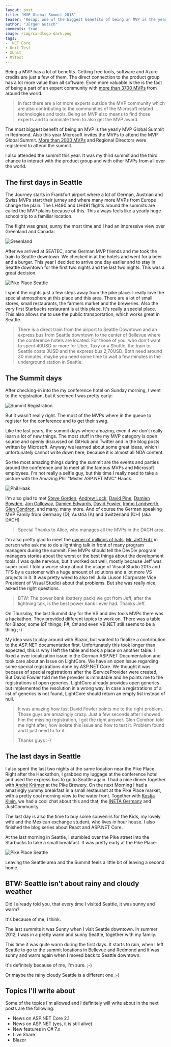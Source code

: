 ```yaml
---
layout: post
title: "MVP Global Summit 2018"
teaser: "Recap: one of the biggest benefits of being an MVP is the yearly MVP Global Summit in Redmond. Also this year Microsoft invites the MVPs to attend the MVP Global Summit. More than 2000 MVPs and Regional Directors were registered to attend this summit. I also attended the summit this year. It was my third summit and the third chance to interact with the product group and with other MVPs from all over the world."
author: "Jürgen Gutsch"
comments: true
image: /img/cardlogo-dark.png
tags: 
- .NET Core
- Unit Test
- XUnit
- MSTest
---
```


Being a MVP has a lot of benefits. Getting free tools, software and Azure credits are just a few of them. The direct connection to the product group has a lot more value than all software. Even more valuable is the is the fact of being a part of an expert community with [more than 3700 MVPs](https://mvp.microsoft.com/en-us/MvpSearch?kw=&x=16&y=12) from around the world. 

> In fact there are a lot more experts outside the MVP community which are also contributing to the communities of the Microsoft related technologies and tools. Being an MVP also means to find those experts and to nominate them to also get the MVP award. 

The most biggest benefit of being an MVP is the yearly MVP Global Summit in Redmond. Also this year Microsoft invites the MVPs to attend the MVP Global Summit. [More than 2000 MVPs](https://blogs.msdn.microsoft.com/mvpawardprogram/2018/02/28/get-ready-for-the-summit/) and Regional Directors were registered to attend the summit.

I also attended the summit this year. It was my third summit and the third chance to interact with the product group and with other MVPs from all over the world.

## The first days in Seattle

The Journey starts in Frankfurt airport where a lot of German, Austrian and Swiss MVPs start their jurney and where many more MVPs from Europe change the plain. The LH490 and LH491 flights around the summits are called the MVP plains because of this. This always feels like a yearly huge school trip to a familiar location.

The flight was great, sunny the most time and I had an impressive view over Greenland and Canada:

![Greenland]({{site.baseurl}}/img/summit2018/summit001.jpg)

After we arrived at SEATEC, some German MVP friends and me took the train to Seattle downtown. We checked in at the hotels and went for a beer and a burger. This year I decided to arrive one day earlier and to stay in Seattle downtown for the first two nights and the last two nights. This was a great decision. 

![Pike Place Seattle]({{site.baseurl}}/img/summit2018/summit002.jpg)

I spent the nights just a few steps away from the pike place. I really love the special atmosphere at this place and this area. There are a lot of small stores, small restaurants, the farmers market and the breweries. Also the very first Starbucks restaurant is at this place. It's really a special place. This also allows me to use the public transportation, which works great in Seattle. 

> There is a direct train from the airport to Seattle Downtown and an express bus from Seattle downtown to the center of Bellevue where the conference hotels are located. For those of you, who don't want to spent 40USD or more for Uber, Taxy or a Shuttle, the train to Seattle costs 3USD and the express bus 2,70USD. Both need around 30 minutes, maybe you need some time to wait a few minutes in the underground station in Seattle. 

## The Summit days

After checking-in into the my conference hotel on Sunday morning, I went to the registration, but it seemed I was pretty early:

![Summit Registration]({{site.baseurl}}/img/summit2018/summit004.jpg)

But it wasn't really right. The most of the MVPs where in the queue to register for the conference and to get their swag.

Like the last years, the summit days where amazing, even if we don't really learn a lot of new things. The most stuff in the my MVP category is open source and openly discussed on GitHub and Twitter and in the blog posts written by Microsoft. Anyway we learned about some great ideas, which I unfortunately cannot write down here, because it is almost all NDA content.

So the most amazing things during the summit are the events and parties around the conference and to meet all the famous MVPs and Microsoft employees. I'm not really a selfie guy, but this time I really need to take a picture with the Amazing Phil "Mister ASP.NET MVC" Haack.

![Phil Haak]({{site.baseurl}}/img/summit2018/summit005.jpg)

I'm also glad to met [Steve Gorden](https://www.stevejgordon.co.uk/), [Andrew Lock](https://andrewlock.net/), [David Pine](https://davidpine.net/), [Damien Bowden](https://damienbod.com/), [Jon Galloway](https://twitter.com/jongalloway), [Damien Edwards](https://twitter.com/DamianEdwards), [David Fowler](https://twitter.com/davidfowl), [Immo Landwerth](https://twitter.com/terrajobst), [Glen Condron](https://twitter.com/condrong), and many, many more. And of course the German speaking MVP Family from Germany (D), Austria (A) and Switzerland (CH) (aka DACH)

>  Special Thanks to Alice, who manages all the MVPs in the DACH area. 

I'm also pretty glad to meet the [owner of millions of hats](http://jeffreyfritz.com/), [Mr. Jeff Fritz](https://twitter.com/csharpfritz) in person who ask me to do a lightning talk in front of many program managers during the summit. Five MVPs should tell the DevDiv program managers stories about the worst or the best things about the development tools. I was quite nervous, but it worked out well, mostly because Jeff was super cool. I told a worse story about the usage of Visual Studio 2015 and TFS by a customer with a huge amount of solutions and a lot more VS projects in it. It was pretty wired to also tell Julia Liuson (Corporate Vice President of Visual Studio) about that problems. But she was really nice, asked the right questions.

> BTW: The power bank (battery pack) we got from Jeff, after the lightning talk, is the best power bank I ever had. Thanks Jeff. 

On Thursday, the last Summit day for the VS and dev tools MVPs there was a hackathon. They provided different topics to work on. There was a table for Blazor, some IoT things, F#, C# and even VB.NET still seems to be a thing ;-)

My idea was to play around with Blazor, but wanted to finalize a contribution to the ASP.NET documentation first. Unfortunately this took longer than expected, this is why I left the table and took a place on another table. I fixed a over localization issue in the German ASP.NET Documentation and took care about an Issue on LightCore. We have an open Issue regarding some special  registrations done by ASP.NET Core. We thought it was because of special registrations after the IServiceProvider were created, But David Fowler told me the provider is immutable and he points me to the registrations of open generics. LightCore already provides open generics but implemented the resolution in a wrong way. In case a registrations of a list of generics is not found, LightCore should return an empty list instead of null.

> It was amazing how fast David Fowler points me to the right problem. Those guys are amazingly crazy. Just a few seconds after I showed him the missing registration, I got the right answer. Glen Condron told me right after, how isolate this issue and how to test it. Problem found and I just need to fix it.
>
> Thanks guys :-)

## The last days in Seattle

I also spent the last two nights at the same location near the Pike Place. Right after the Hackathon, I grabbed my luggage at the conference hotel and used the express bus to go to Seattle again. I had a nice dinner together with [André Krämer](https://twitter.com/codemurai) at the Pike Brewery. On the next Morning I had a amazingly yummy breakfast in a small restaurant at the Pike Place market, with a pretty cool morning view to the water front. Together with [Kostja Klein](https://twitter.com/KostjaKlein), we had a cool chat about this and that, the [INETA Germany](www.ineta-germany.org/) and JustCommunity.

The last day is also the time to buy some souvenirs for the Kids, my lovely wife and the Mexican exchange student, who lives in hour house. I also finished the blog series about React and ASP.NET Core.

At the last morning in Seattle, I stumbled over the Pike street into the Starbucks to take a small breakfast. It was pretty early at the Pike Place:

![Pike Place Seattle]({{site.baseurl}}/img/summit2018/summit006.jpg)

Leaving the Seattle area and the Summit feels a little bit of leaving a second home. 

## BTW: Seattle isn't about rainy and cloudy weather

Did I already told you, that every time I visited Seattle, it was sunny and warm? 

It's because of me, I think.

The last summits it was Sunny when I visit Seattle downtown. In summer 2012, I was in a pretty warm and sunny Seattle, together with my family. 

This time it was quite warm during the first days. It starts to rain, when I left Seattle to go to the summit locations in Bellevue and Redmond and it was sunny and warm again when I moved back to Seattle downtown.

It's  definitely because of me, I'm sure. ;-)

Or maybe the rainy cloudy Seattle is a different one ;-)

## Topics I'll write about

Some of the topics I'm allowed and I definitely will write about in the next posts are the following:

- News on ASP.NET Core 2.1
- News on ASP.NET (yes, it is still alive)
- New features in C# 7.x
- Live Share
- Blazor


